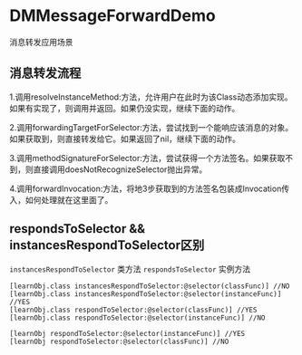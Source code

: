 # DMMessageForwardDemo
消息转发应用场景

## 消息转发流程

1.调用resolveInstanceMethod:方法，允许用户在此时为该Class动态添加实现。如果有实现了，则调用并返回。如果仍没实现，继续下面的动作。

2.调用forwardingTargetForSelector:方法，尝试找到一个能响应该消息的对象。如果获取到，则直接转发给它。如果返回了nil，继续下面的动作。

3.调用methodSignatureForSelector:方法，尝试获得一个方法签名。如果获取不到，则直接调用doesNotRecognizeSelector抛出异常。

4.调用forwardInvocation:方法，将地3步获取到的方法签名包装成Invocation传入，如何处理就在这里面了。


## respondsToSelector && instancesRespondToSelector区别

`instancesRespondToSelector` 类方法
`respondsToSelector` 实例方法

```
[learnObj.class instancesRespondToSelector:@selector(classFunc)] //NO
[learnObj.class instancesRespondToSelector:@selector(instanceFunc)] //YES
[learnObj.class respondToSelector:@selector(classFunc)] //YES
[learnObj.class respondToSelector:@selector(instanceFunc)] //NO

[learnObj respondToSelector:@selector(instanceFunc)] //YES
[learnObj respondToSelector:@selector(classFunc)] //NO




```

